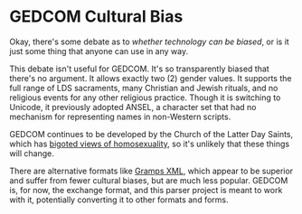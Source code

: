 # GEDCOM Cultural Bias

Okay, there's some debate as to _whether technology can be biased_, or is
it just some thing that anyone can use in any way.

This debate isn't useful for GEDCOM. It's so transparently biased that there's
no argument. It allows exactly two (2) gender values. It supports the full
range of LDS sacraments, many Christian and Jewish rituals, and no religious
events for any other religious practice. Though it is switching to Unicode,
it previously adopted ANSEL, a character set that had no mechanism for representing
names in non-Western scripts.

GEDCOM continues to be developed by the Church of the Latter Day Saints,
which has [bigoted views of homosexuality](https://en.wikipedia.org/wiki/Homosexuality_and_The_Church_of_Jesus_Christ_of_Latter-day_Saints),
so it's unlikely that these things will change.

There are alternative formats like [Gramps XML](https://www.gramps-project.org/wiki/index.php/Gramps_XML),
which appear to be superior and suffer from fewer cultural biases, but
are much less popular. GEDCOM is, for now, the exchange format, and
this parser project is meant to work with it, potentially converting it to
other formats and forms.
